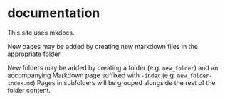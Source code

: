 # documentation

This site uses mkdocs.

New pages may be added by creating new markdown files in the appropriate folder.

New folders may be added by creating a folder (e.g. `new_folder`) and an accompanying Markdown page suffixed with `-index` (e.g. `new_folder-index.md`)
Pages in subfolders will be grouped alongside the rest of the folder content.
